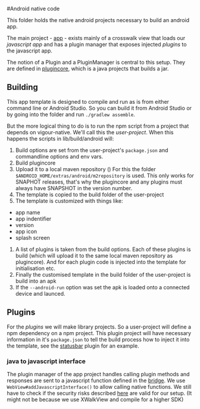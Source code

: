 #Android native code

This folder holds the native android projects necessary to build an android app.

The main project - [app](./app) - exists mainly of a crosswalk view that loads our *javascript app* and has a plugin manager that exposes injected *plugins* to the javascript app.

The notion of a Plugin and a PluginManager is central to this setup. They are defined in [plugincore](./plugincore), which is a java projects that builds a jar.

## Building

This app template is designed to compile and run as is from either command line or Android Studio. So you can build it from Android Studio or by going into the folder and run `./gradlew assemble`.

But the more logical thing to do is to run the npm script from a project that depends on vigour-native. We'll call this the *user-project*. When this happens the scripts in lib/build/android will:

1. Build options are set from the user-project's `package.json` and commandline options and env vars.
1. Build plugincore
1. Upload it to a local maven repository ()
For this the folder `$ANDROID_HOME/extras/android/m2repository` is used. This only works for SNAPHOT releases, that's why the plugincore and any plugins must always have SNAPSHOT in the version number.
1. The template is copied to the build folder of the user-project
1. The template is customized with things like:
  - app name
  - app indentifier
  - version
  - app icon
  - splash screen
1. A list of plugins is taken from the build options.
Each of these plugins is build (which will upload it to the same local maven repository as plugincore). And for each plugin code is injected into the template for initialisation etc.
1. Finally the customised template in the build folder of the user-project is build into an apk
1. If the `--android-run` option was set the apk is loaded onto a connected device and launced.

## Plugins

For the *plugins* we will make library projects. So a user-project will define a npm dependency on a npm project. This plugin project will have necessary information in it's `package.json` to tell the build process how to inject it into the template, see the [statusbar](github.com/vigour-io/vigour-native-statusBar) plugin for an example.

### java to javascript interface

The plugin manager of the app project handles calling plugin methods and responses are sent to a javascript function defined in the [bridge](github.com/vigour-io/vigour-wrapper-bridge). We use `WebView#addJavascriptInterface()` to allow calling native functions. We still have to check if the security risks described [here](https://labs.mwrinfosecurity.com/blog/2013/09/24/webview-addjavascriptinterface-remote-code-execution) are valid for our setup. (It might not be because we use XWalkView and compile for a higher SDK)
